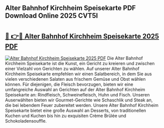 ## Alter Bahnhof Kirchheim Speisekarte PDF Download Online 2025 CVT5I

# <h2><a href="http://gc6ltgh.nevu.top/?p=Alter+Bahnhof+Kirchheim+Speisekarte">🔗 👉🔴 Alter Bahnhof Kirchheim Speisekarte 2025 PDF</a></h2>

[![Alter Bahnhof Kirchheim Speisekarte 2025 PDF](https://i.imgur.com/dBaPXMq.png)](http://gc6ltgh.nevu.top/?p=Alter+Bahnhof+Kirchheim+Speisekarte)
Die Alter Bahnhof Kirchheim Speisekarte ist die Kunst, ein Gericht zu kreieren und zwischen einer Vielzahl von Gerichten zu wählen. Auf unserer Alter Bahnhof Kirchheim Speisekarte empfehlen wir einen Salatbereich, in dem Sie aus vielen verschiedenen Salaten aus frischem Gemüse und Obst wählen können. Für diejenigen, die Fleisch bevorzugen, bieten wir eine umfangreiche Auswahl an Gerichten auf der Alter Bahnhof Kirchheim Speisekarte an: Rindfleisch, Schweinefleisch, Huhn und Fisch. Unseren Auserwählten bieten wir Gourmet-Gerichte wie Schaschlik und Steak an, die bei lebendem Feuer zubereitet werden. Unsere Alter Bahnhof Kirchheim Speisekarte bietet eine große Auswahl an Desserts, von traditionellen Kuchen und Kuchen bis hin zu exquisiten Crème Brûlée und Schokoladensouffle.

